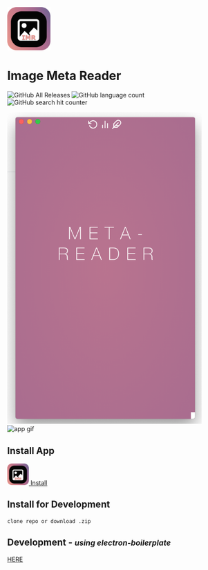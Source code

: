 <img src="/video/eimr.png" width="100" alt="app logo">   

# Image Meta Reader  
![GitHub All Releases](https://img.shields.io/github/downloads/SimHub/electron-image-meta-reader/total?style=for-the-badge)
![GitHub language count](https://img.shields.io/github/languages/count/SimHub/electron-image-meta-reader?style=for-the-badge)
![GitHub search hit counter](https://img.shields.io/github/search/SimHub/electron-image-meta-reader/goto?style=for-the-badge)  

<img src="/video/logo.png" alt="logo png" width="450"> <img src="/video/eimr.gif" alt="app gif">

## Install App  

<a href="https://github.com/SimHub/electron-image-meta-reader/releases/tag/8.0.1"><img src="/video/eimr.png" width="50" alt="app logo"> Install</a>   

## Install for Development

    clone repo or download .zip

## Development - <small><i>using electron-boilerplate</i></small>

  [HERE](https://github.com/szwacz/electron-boilerplate)
